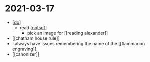 # 2021-03-17

- [[do]]
  - read [[notsof]]
    - pick an image for [[reading alexander]]
- [[chatham house rule]]
- I always have issues remembering the name of the [[flammarion engraving]].
- [[canonizer]]

[//begin]: # "Autogenerated link references for markdown compatibility"
[do]: ../do "Do"
[notsof]: ../notsof "Notsof"
[//end]: # "Autogenerated link references"